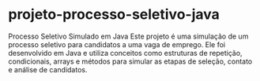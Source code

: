 # projeto-processo-seletivo-java
Processo Seletivo Simulado em Java  Este projeto é uma simulação de um processo seletivo para candidatos a uma vaga de emprego. Ele foi desenvolvido em Java e utiliza conceitos como estruturas de repetição, condicionais, arrays e métodos para simular as etapas de seleção, contato e análise de candidatos.
